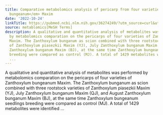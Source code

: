 ```yaml
---
title: Comparative metabolomics analysis of pericarp from four varieties of <em>Zanthoxylum
  bungeanum</em> Maxim
date: '2022-10-24'
linkTitle: https://pubmed.ncbi.nlm.nih.gov/36274249/?utm_source=curl&utm_medium=rss&utm_campaign=pubmed-2&utm_content=1Zkrxt7ktlCbHBXEV3v65xxSnkSWNsJ1A6Fq3gBniKhGfIUslK&fc=20210907212339&ff=20221025213935&v=2.17.8
source: metablomics[MeSH Terms]
description: A qualitative and quantitative analysis of metabolites was performed
  by metabolomics comparation on the pericarps of four varieties of Zanthoxylum bungeanum
  Maxim. The Zanthoxylum bunganum as scion combined with three rootstock varieties
  of Zanthoxylum piasezkii Maxim (YJ), July Zanthoxylum bunganum Maxim (QJ), and August
  Zanthoxylum bunganum Maxim (BJ), at the same time Zanthoxylum bungeanum seedlings
  breeding were compared as control (MJ). A total of 1429 metabolites were identified
  ...
---
```

A qualitative and quantitative analysis of metabolites was performed by metabolomics comparation on the pericarps of four varieties of Zanthoxylum bungeanum Maxim. The Zanthoxylum bunganum as scion combined with three rootstock varieties of Zanthoxylum piasezkii Maxim (YJ), July Zanthoxylum bunganum Maxim (QJ), and August Zanthoxylum bunganum Maxim (BJ), at the same time Zanthoxylum bungeanum seedlings breeding were compared as control (MJ). A total of 1429 metabolites were identified ...